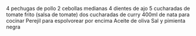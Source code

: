 4 pechugas de pollo
2 cebollas medianas
4 dientes de ajo
5 cucharadas de tomate frito (salsa de tomate)
dos cucharadas de curry
400ml de nata para cocinar
Perejil para espolvorear por encima
Aceite de oliva
Sal y pimienta negra
